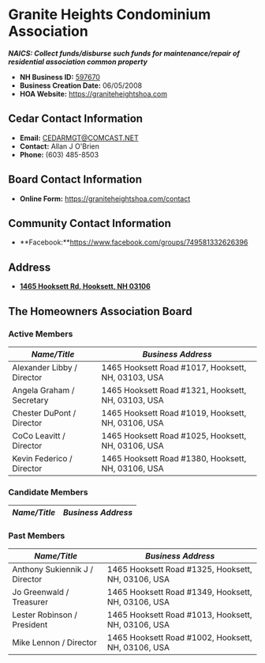 # Granite Heights Condominium Association
***NAICS: Collect funds/disburse such funds for maintenance/repair of residential association common property***

- **NH Business ID:** [597670](https://quickstart.sos.nh.gov/online/BusinessInquire/BusinessInformation?businessID=412017)
- **Business Creation Date:** 06/05/2008
- **HOA Website:** https://graniteheightshoa.com


## Cedar Contact Information
- **Email:** [CEDARMGT@COMCAST.NET](mailto:CEDARMGT@COMCAST.NET)
- **Contact:** Allan J O'Brien
- **Phone:** (603) 485-8503

## Board Contact Information
- **Online Form:** https://graniteheightshoa.com/contact

## Community Contact Information
- **Facebook:**https://www.facebook.com/groups/749581332626396


## Address
- **[1465 Hooksett Rd, Hooksett, NH 03106](https://www.google.com/maps/dir//43.081535,-71.4521702/@43.0810918,-71.4535447,441m/data=!3m1!1e3?entry=ttu)**

## The Homeowners Association Board

### Active Members
*Name/Title*          | *Business Address*
--------------------- | ---------------------------------------
Alexander Libby / Director  | 1465 Hooksett Road #1017, Hooksett, NH, 03103, USA
Angela Graham / Secretary   | 1465 Hooksett Road #1321, Hooksett, NH, 03103, USA
Chester DuPont / Director   | 1465 Hooksett Road #1019, Hooksett, NH, 03106, USA
CoCo Leavitt / Director     | 1465 Hooksett Road #1025, Hooksett, NH, 03106, USA
Kevin Federico / Director   | 1465 Hooksett Road #1380, Hooksett, NH, 03106, USA
### Candidate Members
*Name/Title*                 | *Business Address*
---------------------------- | ---------------------------------------

### Past Members
*Name/Title*                 | *Business Address*
---------------------------- | ---------------------------------------
Anthony Sukiennik J / Director | 1465 Hooksett Road #1325, Hooksett, NH, 03106, USA
Jo Greenwald / Treasurer       | 1465 Hooksett Road #1349, Hooksett, NH, 03106, USA
Lester Robinson / President    | 1465 Hooksett Road #1013, Hooksett, NH, 03106, USA
Mike Lennon / Director         | 1465 Hooksett Road #1002, Hooksett, NH, 03106, USA